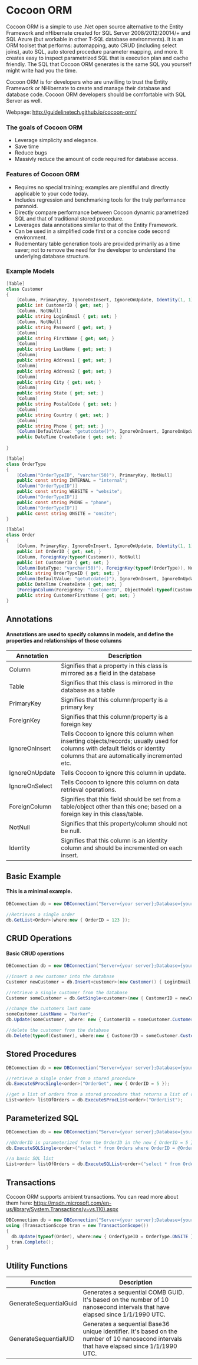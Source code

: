 # Cocoon ORM
Cocoon ORM is a simple to use .Net open source alternative to the Entity Framework and nHibernate created for SQL Server 2008/2012/20014/+ and SQL Azure (but workable in other T-SQL database environments).  It is an ORM toolset that performs: automapping, auto CRUD (including select joins), auto SQL, auto stored procedure parameter mapping, and more. It creates easy to inspect parametrized SQL that is execution plan and cache friendly.  The SQL that Cocoon ORM generates is the same SQL you yourself might write had you the time.  

Cocoon ORM is for developers who are unwilling to trust the Entity Framework or NHibernate to create and manage their database and database code.  Cocoon ORM developers should be comfortable with SQL Server as well.  

Webpage: http://guidelinetech.github.io/cocoon-orm/

### The goals of Cocoon ORM 
- Leverage simplicity and elegance.
- Save time
- Reduce bugs
- Massivly reduce the amount of code required for database access.  

### Features of Cocoon ORM
- Requires no special training; examples are plentiful and directly applicable to your code today.  
- Includes regression and benchmarking tools for the truly performance paranoid.  
- Directly compare performance between Cocoon dynamic parametrized SQL and that of traditional stored procedure.  
- Leverages data annotations similar to that of the Entity Framework.  
- Can be used in a simplified code first or a concise code second environment.
- Rudementary table generation tools are provided primarily as a time saver; not to remove the need for the developer to understand the underlying database structure.

### Example Models
```cs
[Table]
class Customer
{
    [Column, PrimaryKey, IgnoreOnInsert, IgnoreOnUpdate, Identity(1, 1)]
    public int CustomerID { get; set; }
    [Column, NotNull]
    public string LoginEmail { get; set; }
    [Column, NotNull]
    public string Password { get; set; }
    [Column]
    public string FirstName { get; set; }
    [Column]
    public string LastName { get; set; }
    [Column]
    public string Address1 { get; set; }
    [Column]
    public string Address2 { get; set; }
    [Column]
    public string City { get; set; }
    [Column]
    public string State { get; set; }
    [Column]
    public string PostalCode { get; set; }
    [Column]
    public string Country { get; set; }
    [Column]
    public string Phone { get; set; }
    [Column(DefaultValue: "getutcdate()"), IgnoreOnInsert, IgnoreOnUpdate, NotNull]
    public DateTime CreateDate { get; set; }
    
}

[Table]
class OrderType
{
    [Column("OrderTypeID", "varchar(50)"), PrimaryKey, NotNull]
    public const string INTERNAL = "internal";
    [Column("OrderTypeID")]
    public const string WEBSITE = "website";
    [Column("OrderTypeID")]
    public const string PHONE = "phone";
    [Column("OrderTypeID")]
    public const string ONSITE = "onsite";     
}

[Table]
class Order
{
    [Column, PrimaryKey, IgnoreOnInsert, IgnoreOnUpdate, Identity(1, 1)]
    public int OrderID { get; set; }
    [Column, ForeignKey(typeof(Customer)), NotNull]
    public int CustomerID { get; set; }
    [Column(DataType: "varchar(50)"), ForeignKey(typeof(OrderType)), NotNull]
    public string OrderTypeID { get; set; }
    [Column(DefaultValue: "getutcdate()"), IgnoreOnInsert, IgnoreOnUpdate, NotNull]
    public DateTime CreateDate { get; set; }
    [ForeignColumn(ForeignKey: "CustomerID", ObjectModel:typeof(Customer), OverrideName: "FirstName")]
    public string CustomerFirstName { get; set; }
}
```

## Annotations
#### Annotations are used to specify columns in models, and define the properties and relationships of those columns
| Annotation  | Description |
| ------------- | ------------- |
| Column  | Signifies that a property in this class is mirrored as a field in the database   |
| Table  | Signifies that this class is mirrored in the database as a table  |
| PrimaryKey  | Signifies that this column/property is a primary key  |
| ForeignKey  | Signifies that this column/property is a foreign key  |
| IgnoreOnInsert  | Tells Cocoon to ignore this column when inserting objects/records; usually used for columns with default fields or identity columns that are automatically incremented etc.  |
| IgnoreOnUpdate  | Tells Cocoon to ignore this column in update.  |
| IgnoreOnSelect  | Tells Cocoon to ignore this column on data retrieval operations.  |
| ForeignColumn  | Signifies that this field should be set from a table/object other than this one; based on a foreign key in this class/table.  |
| NotNull  | Signifies that this property/column should not be null.  |
| Identity  | Signifies that this column is an identity column and should be incremented on each insert.  |


## Basic Example
#### This is a minimal example.
```cs
DBConnection db = new DBConnection("Server={your server};Database={your database};Uid={user id};Pwd={password};");

//Retrieves a single order
db.GetList<Order>(where:new { OrderID = 123 });
```

## CRUD Operations
#### Basic CRUD operations
```cs
DBConnection db = new DBConnection("Server={your server};Database={your database};Uid={user id};Pwd={password};");

//insert a new customer into the database
Customer newCustomer = db.Insert<customer>(new Customer() { LoginEmail = "customer@email.com", FirstName = "bob" });

//retrieve a single customer from the database
Customer someCustomer = db.GetSingle<customer>(new { CustomerID = newCustomer.CustomerID });

//change the customers last name
someCustomer.LastName = "barker";
db.Update(someCustomer, where: new { CustomerID = someCustomer.CustomerID });

//delete the customer from the database
db.Delete(typeof(Customer), where:new { CustomerID = someCustomer.CustomerID });
```

## Stored Procedures
```cs
DBConnection db = new DBConnection("Server={your server};Database={your database};Uid={user id};Pwd={password};");

//retrieve a single order from a stored procedure
db.ExecuteSProcSingle<order>("OrderGet", new { OrderID = 5 });

//get a list of orders from a stored procedure that returns a list of orders
List<order> listOfOrders = db.ExecuteSProcList<order>("OrderList");
```

## Parameterized SQL
```cs
DBConnection db = new DBConnection("Server={your server};Database={your database};Uid={user id};Pwd={password};");

//@OrderID is parameterized from the OrderID in the new { OrderID = 5 }
db.ExecuteSQLSingle<order>("select * from Orders where OrderID = @OrderID", new { OrderID = 5 });

//a basic SQL list
List<order> listOfOrders = db.ExecuteSQLList<order>("select * from Orders");
```

## Transactions
Cocoon ORM supports ambient transactions.
You can read more about them here: https://msdn.microsoft.com/en-us/library/System.Transactions(v=vs.110).aspx
```cs
DBConnection db = new DBConnection("Server={your server};Database={your database};Uid={user id};Pwd={password};");
using (TransactionScope tran = new TransactionScope())
{
  db.Update(typeof(Order), where:new { OrderTypeID = OrderType.ONSITE }, new { OrderID = 2 });
  tran.Complete();
}
```

## Utility Functions
| Function  | Description |
| ------------- | ------------- |
| GenerateSequentialGuid  | Generates a sequential COMB GUID.  It's based on the number of 10 nanosecond intervals that have elapsed since 1/1/1990 UTC.   |
| GenerateSequentialUID | Generates a sequential Base36 unique identifier.  It's based on the number of 10 nanosecond intervals that have elapsed since 1/1/1990 UTC.  |

